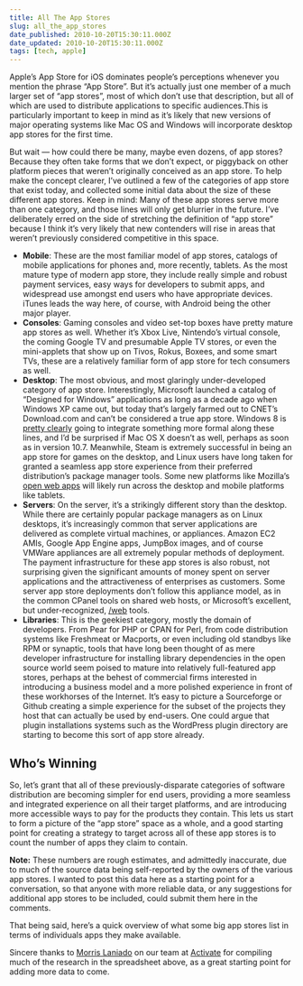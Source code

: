 ```yaml
---
title: All The App Stores
slug: all_the_app_stores
date_published: 2010-10-20T15:30:11.000Z
date_updated: 2010-10-20T15:30:11.000Z
tags: [tech, apple]
---
```


Apple’s App Store for iOS dominates people’s perceptions whenever you mention the phrase “App Store”. But it’s actually just one member of a much larger set of “app stores”, most of which don’t use that description, but all of which are used to distribute applications to specific audiences.This is particularly important to keep in mind as it’s likely that new versions of major operating systems like Mac OS and Windows will incorporate desktop app stores for the first time.

But wait — how could there be many, maybe even dozens, of app stores? Because they often take forms that we don’t expect, or piggyback on other platform pieces that weren’t originally conceived as an app store. To help make the concept clearer, I’ve outlined a few of the categories of app store that exist today, and collected some initial data about the size of these different app stores. Keep in mind: Many of these app stores serve more than one category, and those lines will only get blurrier in the future. I’ve deliberately erred on the side of stretching the definition of “app store” because I think it’s very likely that new contenders will rise in areas that weren’t previously considered competitive in this space.

- **Mobile**: These are the most familiar model of app stores, catalogs of mobile applications for phones and, more recently, tablets. As the most mature type of modern app store, they include really simple and robust payment services, easy ways for developers to submit apps, and widespread use amongst end users who have appropriate devices. iTunes leads the way here, of course, with Android being the other major player.
- **Consoles**: Gaming consoles and video set-top boxes have pretty mature app stores as well. Whether it’s Xbox Live, Nintendo’s virtual console, the coming Google TV and presumable Apple TV stores, or even the mini-applets that show up on Tivos, Rokus, Boxees, and some smart TVs, these are a relatively familiar form of app store for tech consumers as well.
- **Desktop**: The most obvious, and most glaringly under-developed category of app store. Interestingly, Microsoft launched a catalog of “Designed for Windows” applications as long as a decade ago when Windows XP came out, but today that’s largely farmed out to CNET’s Download.com and can’t be considered a true app store. Windows 8 is [pretty clearly](http://www.businessinsider.com/microsoft-windows-8-2010-6#a-windows-store-like-the-app-store-11) going to integrate something more formal along these lines, and I’d be surprised if Mac OS X doesn’t as well, perhaps as soon as in version 10.7. Meanwhile, Steam is extremely successful in being an app store for games on the desktop, and Linux users have long taken for granted a seamless app store experience from their preferred distribution’s package manager tools. Some new platforms like Mozilla’s [open web apps](https://apps.mozillalabs.com/) will likely run across the desktop and mobile platforms like tablets.
- **Servers**: On the server, it’s a strikingly different story than the desktop. While there are certainly popular package managers as on Linux desktops, it’s increasingly common that server applications are delivered as complete virtual machines, or appliances. Amazon EC2 AMIs, Google App Engine apps, JumpBox images, and of course VMWare appliances are all extremely popular methods of deployment. The payment infrastructure for these app stores is also robust, not surprising given the significant amounts of money spent on server applications and the attractiveness of enterprises as customers. Some server app store deployments don’t follow this appliance model, as in the common CPanel tools on shared web hosts, or Microsoft’s excellent, but under-recognized, [/web](http://www.microsoft.com/web/) tools.
- **Libraries**: This is the geekiest category, mostly the domain of developers. From Pear for PHP or CPAN for Perl, from code distribution systems like Freshmeat or Macports, or even including old standbys like RPM or synaptic, tools that have long been thought of as mere developer infrastructure for installing library dependencies in the open source world seem poised to mature into relatively full-featured app stores, perhaps at the behest of commercial firms interested in introducing a business model and a more polished experience in front of these workhorses of the Internet. It’s easy to picture a Sourceforge or Github creating a simple experience for the subset of the projects they host that can actually be used by end-users. One could argue that plugin installations systems such as the WordPress plugin directory are starting to become this sort of app store already.

## Who’s Winning

So, let’s grant that all of these previously-disparate categories of software distribution are becoming simpler for end users, providing a more seamless and integrated experience on all their target platforms, and are introducing more accessible ways to pay for the products they contain. This lets us start to form a picture of the “app store” space as a whole, and a good starting point for creating a strategy to target across all of these app stores is to count the number of apps they claim to contain.

**Note:** These numbers are rough estimates, and admittedly inaccurate, due to much of the source data being self-reported by the owners of the various app stores. I wanted to post this data here as a starting point for a conversation, so that anyone with more reliable data, or any suggestions for additional app stores to be included, could submit them here in the comments.

That being said, here’s a quick overview of what some big app stores list in terms of individuals apps they make available.
  
Sincere thanks to [Morris Laniado](http://www.linkedin.com/profile/view?id=14010737) on our team at [Activate](http://activate.com/) for compiling much of the research in the spreadsheet above, as a great starting point for adding more data to come.
